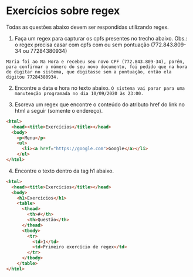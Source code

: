 # Exercícios sobre regex

Todas as questões abaixo devem ser respondidas utilizando regex.

1) Faça um regex para capturar os cpfs presentes no trecho abaixo. Obs.: o regex precisa casar com cpfs com ou sem pontuação (772.843.809-34 ou 77284380934)

```Maria foi ao Na Hora e recebeu seu novo CPF (772.843.809-34), porém, para confirmar o número do seu novo documento, foi pedido que na hora de digitar no sistema, que digitasse sem a pontuação, então ela digitou 77284380934.```

2) Encontre a data e hora no texto abaixo.
```O sistema vai parar para uma manutenção programada no dia 10/09/2020 às 23:00.```

3) Escreva um regex que encontre o conteúdo do atributo href do link no html a seguir (somente o endereço).

```html
<html>
  <head><title>Exercícios</title></head>
  <body>
    <p>Menu</p>
    <ul>
      <li><a href="https://google.com">Google</a></li>
    </ul>
</html>
```

4) Encontre o texto dentro da tag h1 abaixo.

```html
<html>
  <head><title>Exercícios</title></head>
  <body>
    <h1>Exercícios</h1>
    <table>
      <thead>
        <th>#</th>
        <th>Questão</th>
      </thead>
      <tbody>
        <tr>
          <td>1</td>
          <td>Primeiro exercício de regex</td>
        </tr>
      </tbody>
    </table>
</html>
```
